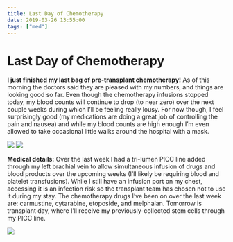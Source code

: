 ```yaml
---
title: Last Day of Chemotherapy
date: 2019-03-26 13:55:00
tags: ["med"]
---
```


# Last Day of Chemotherapy

**I just finished my last bag of pre-transplant chemotherapy!** As of this morning the doctors said they are pleased with my numbers, and things are looking good so far. Even though the chemotherapy infusions stopped today, my blood counts will continue to drop (to near zero) over the next couple weeks during which I’ll be feeling really lousy. For now though, I feel surprisingly good (my medications are doing a great job of controlling the pain and nausea) and while my blood counts are high enough I’m even allowed to take occasional little walks around the hospital with a mask.

<div class="text-center img-border img-medium">

[![](https://swharden.com/static/2019/03/26/IMG_4565_thumb.jpg)](https://swharden.com/static/2019/03/26/IMG_4565.jpg)
[![](https://swharden.com/static/2019/03/26/IMG_0016_thumb.jpg)](https://swharden.com/static/2019/03/26/IMG_0016.jpg)

</div>

**Medical details:** Over the last week I had a tri-lumen PICC line added through my left brachial vein to allow simultaneous infusion of drugs and blood products over the upcoming weeks (I’ll likely be requiring blood and platelet transfusions). While I still have an infusion port on my chest, accessing it is an infection risk so the transplant team has chosen not to use it during my stay. The chemotherapy drugs I’ve been on over the last week are: carmustine, cytarabine, etoposide, and melphalan. Tomorrow is transplant day, where I’ll receive my previously-collected stem cells through my PICC line.

<div class="text-center img-border">

[![](https://swharden.com/static/2019/03/26/IMG_0022_thumb.jpg)](https://swharden.com/static/2019/03/26/IMG_0022.jpg)

</div>